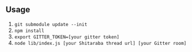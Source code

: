 Usage
----

1. ```git submodule update --init```
2. ```npm install```
3. ```export GITTER_TOKEN=[your gitter token]```
4. ```node lib/index.js [your Shitaraba thread url] [your Gitter room]```
